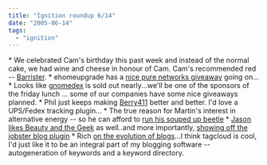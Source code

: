 ```yaml
---
title: "Ignition roundup 6/14"
date: "2005-06-14"
tags: 
  - "ignition"
---
```


\* We celebrated Cam's birthday this past week and instead of the normal cake, we had wine and cheese in honour of Cam. Cam's recommended red -- [Barrister](http://www.vinochallenge.com/nwsummit/2005/barrister2005.htm). \* ehomeupgrade has a [nice pure networks giveaway](http://www.ehomeupgrade.com/entry/1052/ehu_giveaway_network) going on... \* Looks like [gnomedex](http://www.gnomedex.com) is sold out nearly...we'll be one of the sponsors of the friday lunch ... some of our companies have some nice giveaways planned. \* Phil just keeps making [Berry411](http://www.thebogles.com/blog/2005/06/berry-411-search-plugins.html) better and better. I'd love a UPS/Fedex tracking plugin... \* The true reason for Martin's interest in alternative energy -- so he can afford to [run his souped up beetle](http://www.martinandalex.com/blog/archives/2005/06/three_weeks_wit.html) \* [Jason likes Beauty and the Geek](http://jobster.blogs.com/blog_dot_jobster_dot_com/2005/06/no_its_not_my_t.html) as well..and more importantly, [showing off the jobster blog plugin](http://jobster.blogs.com/blog_dot_jobster_dot_com/2005/06/jobs_in_my_netw.html) \* Rich [on the evolution of blogs](http://www.geekfishing.net/internet/blogs/2005/06/09/future_of_blogs.html)...I think tagcloud is cool, I'd just like it to be an integral part of my blogging software -- autogeneration of keywords and a keyword directory.
